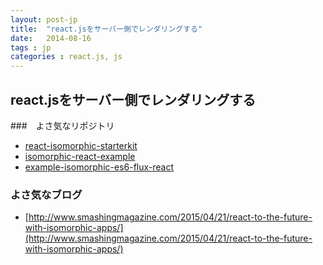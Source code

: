 ```yaml
---
layout: post-jp
title:  "react.jsをサーバー側でレンダリングする"
date:   2014-08-16
tags : jp
categories : react.js, js
---
```



## react.jsをサーバー側でレンダリングする

###　よさ気なリポジトリ

- [react-isomorphic-starterkit](https://github.com/RickWong/react-isomorphic-starterkit)
- [isomorphic-react-example](https://github.com/DavidWells/isomorphic-react-example)
- [example-isomorphic-es6-flux-react](https://github.com/troygoode/example-isomorphic-es6-flux-react)

### よさ気なブログ
 - [http://www.smashingmagazine.com/2015/04/21/react-to-the-future-with-isomorphic-apps/](http://www.smashingmagazine.com/2015/04/21/react-to-the-future-with-isomorphic-apps/)
